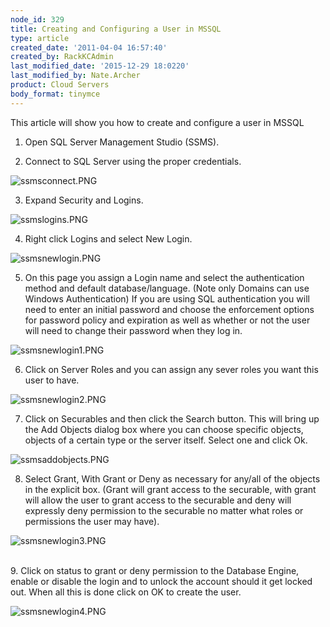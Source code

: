 ```yaml
---
node_id: 329
title: Creating and Configuring a User in MSSQL
type: article
created_date: '2011-04-04 16:57:40'
created_by: RackKCAdmin
last_modified_date: '2015-12-29 18:0220'
last_modified_by: Nate.Archer
product: Cloud Servers
body_format: tinymce
---
```


This article will show you how to create and configure a user in MSSQL

1. Open SQL Server Management Studio (SSMS).

2. Connect to SQL Server using the proper credentials.

![ssmsconnect.PNG](http://c0042672.cdn.cloudfiles.rackspacecloud.com/ssmsconnect.PNG)

 

3. Expand Security and Logins.

![ssmslogins.PNG](http://c0042672.cdn.cloudfiles.rackspacecloud.com/ssmslogins.PNG)

 

4. Right click Logins and select New Login.

![ssmsnewlogin.PNG](http://c0042672.cdn.cloudfiles.rackspacecloud.com/ssmsnewlogin.PNG)

 

5. On this page you assign a Login name and select the authentication
method and default database/language. (Note only Domains can use Windows
Authentication) If you are using SQL authentication you will need to
enter an initial password and choose the enforcement options for
password policy and expiration as well as whether or not the user will
need to change their password when they log in.

![ssmsnewlogin1.PNG](http://c0042672.cdn.cloudfiles.rackspacecloud.com/ssmsnewlogin1.PNG)

 

6. Click on Server Roles and you can assign any sever roles you want
this user to have.

![ssmsnewlogin2.PNG](http://c0042672.cdn.cloudfiles.rackspacecloud.com/ssmsnewlogin2.PNG)

 

7. Click on Securables and then click the Search button. This will
bring up the Add Objects dialog box where you can choose specific
objects, objects of a certain type or the server itself. Select one and
click Ok.

![ssmsaddobjects.PNG](http://c0042672.cdn.cloudfiles.rackspacecloud.com/ssmsaddobjects.PNG)

 

8. Select Grant, With Grant or Deny as necessary for any/all of the
objects in the explicit box. (Grant will grant access to the securable,
with grant will allow the user to grant access to the securable and deny
will expressly deny permission to the securable no matter what roles or
permissions the user may have).

![ssmsnewlogin3.PNG](http://c0042672.cdn.cloudfiles.rackspacecloud.com/ssmsnewlogin3.PNG)

\
 9. Click on status to grant or deny permission to the Database Engine,
enable or disable the login and to unlock the account should it get
locked out. When all this is done click on OK to create the user.

![ssmsnewlogin4.PNG](http://c0042672.cdn.cloudfiles.rackspacecloud.com/ssmsnewlogin4.PNG)

